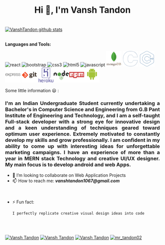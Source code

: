 <h1 align="center">Hi 👋, I'm Vansh Tandon</h1>

<br />

<a href="https://github.com/Vansh1067/github-readme-stats">
  <img align="center" src="https://github-readme-stats.vercel.app/api?username=Vansh1067&show_icons=true&theme=radical&count_private=true" alt="VanshTandon github stats" />
</a>


<br />
<br />

**Languages and Tools:**  

<p align="left"><img src="https://devicons.github.io/devicon/devicon.git/icons/react/react-original-wordmark.svg" alt="react" width="50" height="50"/> <img src="https://devicons.github.io/devicon/devicon.git/icons/bootstrap/bootstrap-plain.svg" alt="bootstrap" width="50" height="50"/> <img src="https://devicons.github.io/devicon/devicon.git/icons/css3/css3-original-wordmark.svg" alt="css3" width="50" height="50"/> <img src="https://devicons.github.io/devicon/devicon.git/icons/html5/html5-original-wordmark.svg" alt="html5" width="50" height="50"/> <img src="https://devicons.github.io/devicon/devicon.git/icons/javascript/javascript-original.svg" alt="javascript" width="50" height="50"/> <img src="https://github.com/devicons/devicon/blob/master/icons/mongodb/mongodb-original-wordmark.svg" alt="mongodb" width="50" height="50"/> <img src="https://github.com/devicons/devicon/blob/master/icons/c/c-line.svg" alt="C" width="50" height="50"/>
 <img src="https://github.com/devicons/devicon/blob/master/icons/cplusplus/cplusplus-line.svg" alt="C++" width="50" height="50"/>
 <img src="https://github.com/devicons/devicon/blob/master/icons/express/express-original-wordmark.svg" alt="Express" width="50" height="50"/>
 <img src="https://github.com/devicons/devicon/blob/master/icons/git/git-original-wordmark.svg" alt="git" width="50" height="50"/> <img src="https://github.com/devicons/devicon/blob/master/icons/heroku/heroku-original-wordmark.svg" alt="Heroku" width="50" height="50"/><img src="https://github.com/devicons/devicon/blob/master/icons/nodejs/nodejs-original-wordmark.svg" alt="nodejs" width="50" height="50"/><img src="https://github.com/devicons/devicon/blob/master/icons/npm/npm-original-wordmark.svg" alt="npm" width="50" height="50"/><img src="https://github.com/devicons/devicon/blob/master/icons/android/android-original-wordmark.svg" alt="Android" width="50" height="50"/>
</p>




Some little information :smiley: :

<h3 align="justify">I'm an Indian Undergraduate Student currently undertaking a Bachelor's in Computer Science and Engineering from G.B Pant Institute of Engineering and Technology, and I am a self-taught Full-stack developer with a strong eye for innovative design and a keen understanding of techniques geared toward optimum user experience. Extremely motivated to constantly develop my skills and grow professionally. I am confident in my ability to come up with interesting ideas for unforgettable marketing campaigns. I have an experience of more than a year in MERN stack Technology and creative UI/UX designer. My main focus is to develop android and web Apps.</h3>

- 👯 I’m looking to collaborate on Web Application Projects
- 📫 How to reach me: **_vanshtandon1067@gmail.com_**

<br>


- ⚡ Fun fact:
  ```
  I perfectly replicate creative visual design ideas into code
  
  
  ```
<br />      




<a href="https://www.linkedin.com/in/vanshTandon1067/" target="blank"><img align="center" src="https://cdn.jsdelivr.net/npm/simple-icons@3.0.1/icons/linkedin.svg" alt="Vansh Tandon" height="30" width="30" /></a>
<a href="https://stackoverflow.com/users/14267268/vansh-tandon" target="blank"><img align="center" src="https://cdn.jsdelivr.net/npm/simple-icons@3.0.1/icons/stackoverflow.svg" alt="Vansh Tandon" height="30" width="30" /></a>
<a href="https://www.facebook.com/vansh.tandon.56" target="blank"><img align="center" src="https://cdn.jsdelivr.net/npm/simple-icons@3.0.1/icons/facebook.svg" alt="Vansh Tandon" height="30" width="30" /></a>
<a href="https://instagram.com/tandon_09" target="blank"><img align="center" src="https://cdn.jsdelivr.net/npm/simple-icons@3.0.1/icons/instagram.svg" alt="mr_tandon02" height="30" width="30" /></a>



 

